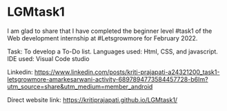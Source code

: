 # LGMtask1
I am glad to share that I have completed the beginner level #task1 of the Web development internship at #Letsgrowmore for February 2022.

Task: To develop a To-Do list. Languages used: Html, CSS, and javascript.
IDE used: Visual Code studio

Linkedin: https://www.linkedin.com/posts/kriti-prajapati-a24321200_task1-letsgrowmore-amarkesarwani-activity-6897894773584457728-b6Im?utm_source=share&utm_medium=member_android

Direct website link: https://kritiprajapati.github.io/LGMtask1/
